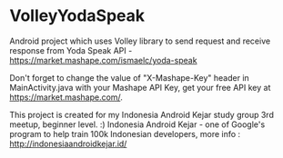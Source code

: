 # VolleyYodaSpeak

Android project which uses Volley library to send request and receive response from Yoda Speak API - https://market.mashape.com/ismaelc/yoda-speak

Don't forget to change the value of "X-Mashape-Key" header in MainActivity.java with your Mashape API Key, get your free API key at https://market.mashape.com/.

This project is created for my Indonesia Android Kejar study group 3rd meetup, beginner level. :)
Indonesia Android Kejar - one of Google's program to help train 100k Indonesian developers, more info : http://indonesiaandroidkejar.id/
